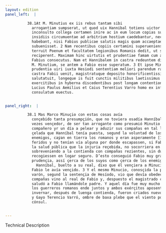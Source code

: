 ```yaml
---
layout: edition
panel_left:  |

          38.1At M. Minutius ex iis rebus tantam sibi
            arrogantiam sumpserat, ut quod uix Hannibal totiens uictor auderet, ausus sit quadam die
            inconsulto collega certamen inire ac in eum locum copias suas perducere, ubi Punicis
            insidiis circumuentae ad arbitrium hostium caedebantur, nec ullam euadendi uiam
            habebant, nisi Fabius publicae salutis magis quam accaeptae iniuriae memor in tempore
            subuenisset. 2 Nam recentibus copiis certamini superueniens haud dubie
            terruit Poenum et facultatem legionibus Romanis dedit, ut sese in locum tutum
            reciperent. Maximam hinc uirtutis et prudentiae famam cum apud suos tum apud hostes est
            Fabius consecutus. Nam et Hannibalem in castra redeuntem dixisse tradunt eo praelio a se
            M. Minutium, se antem a Fabio esse superatum. 3 Et ipse Minutius cognita
            prudentia uiri iuxta Hesiodi sententiam meliori parendum ratus, cum omnibus copiis in
            castra Fabii uenit, magistratuque deposito honorificentissimis uerbis patrem Fabium
            salutatuit, longeque is fuit cunctis militibus laetissimus dies. Caeterum utrisque
            exercitibus in hyberna discedentibus post longam contentionem creati sunt consules noui
            Lucius Paulus Aemilius et Caius Terentius Varro homo ex infima plaebe populari aura ad
            consulatum euectus.
        

panel_right:  |

          38.1 Mas Marco Minuçio con estas cosas avía
            conçebido tanta presumpçión, que no toviera osadía Hanníbal, tantas
            vezes vençedor, de ser tan arrogante como presumió Minutio sin lo consultar con su
            compañero yr un día a pelear y aduzir sus compañas en tal logar donde, atajadas con
            çelada que Hanníbal tenía puesta, segund la voluntad de los
            enemigos, caýan en tierra los romanos y eran asperamente [172r,a]
            feridos y no tenían vía alguna por donde escapassen, si Fabio, teniendo más en memoria
            la salud pública que la injuria reçebida, no socorriera en tiempo. 2 Ca,
            sobreveniendo a la contienda con compañas rezientes, sin dubda pudo espantar a los carthagineses y dio facultad a las legiones romanas que se
            recogiessen en logar seguro. D’esto conseguió Fabio muy grand fama de virtud y de
            prudençia, assí çerca de los suyos como çerca de los enemigos. Y cuentan que
              Hanníbal, buelto a su real, dixo que él vençiera a Minucio, y
            Fabio le avía vençido. 3 Y el mesmo Minucio, conosçida la prudençia del
            varón, segund la sentençia de Hesíodo, vio que devía obedeçer al mejor y con todas sus
            compañas vino al real de Fabio y, despuesto el magistrado con muy honoríficas palabras,
            saludó a Fabio llamándole padre. Y aquel día fue muy mucho alegre a maravilla a todos
            los guerreros romanos ende juntos y ambos exérçitos aposentados en sus aparejos para
            invernar, después de luenga contienda, fueron criados nuevos cónsules Lucio Paulo Emilio
            y Gayo Terencio Varró, ombre de baxa plebe que el viento popular avía ensalçado a ser
            cónsul.
        

---
```


 Technical Description 